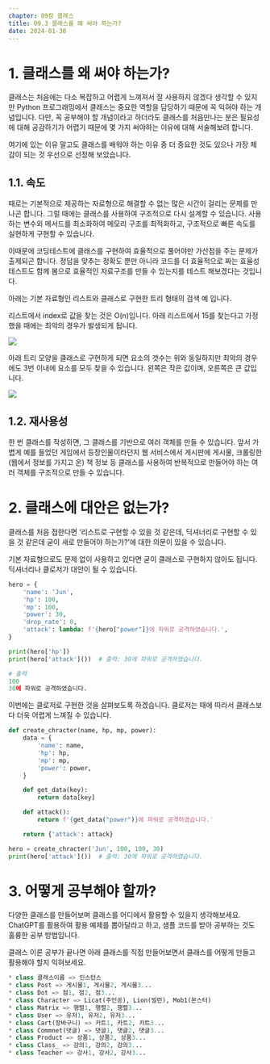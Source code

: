 ```yaml
---
chapter: 09장 클래스
title: 09.3 클래스를 왜 써야 하는가?
date: 2024-01-30
---
```


# 1. 클래스를 왜 써야 하는가?

클래스는 처음에는 다소 복잡하고 어렵게 느껴져서 잘 사용하지 않겠다 생각할 수 있지만 Python 프로그래밍에서 클래스는 중요한 역할을 담당하기 때문에 꼭 익혀야 하는 개념입니다. 다만, 꼭 공부해야 할 개념이라고 하더라도 클래스를 처음만나는 분은 필요성에 대해 공감하기가 어렵기 때문에 몇 가지 써야하는 이유에 대해 서술해보려 합니다.

여기에 있는 이유 말고도 클래스를 배워야 하는 이유 중 더 중요한 것도 있으나 가장 체감이 되는 것 우선으로 선정해 보았습니다.

## 1.1. 속도

때로는 기본적으로 제공하는 자료형으로 해결할 수 없는 많은 시간이 걸리는 문제를 만나곤 합니다. 그럴 때에는 클래스를 사용하여 구조적으로 다시 설계할 수 있습니다. 사용하는 변수외 메서드를 최소화하여 메모리 구조를 최적화하고, 구조적으로 빠른 속도를 실현하게 구현할 수 있습니다.

이때문에 코딩테스트에 클래스를 구현하여 효율적으로 풀어야만 가산점을 주는 문제가 출제되곤 합니다. 정답을 맞추는 정확도 뿐만 아니라 코드를 더 효율적으로 짜는 효율성 테스트도 함께 봄으로 효율적인 자료구조를 만들 수 있는지를 테스트 해보겠다는 것입니다.

아래는 기본 자료형인 리스트와 클래스로 구현한 트리 형태의 검색 예 입니다.

리스트에서 index로 값을 찾는 것은 O(n)입니다. 아래 리스트에서 15를 찾는다고 가정했을 때에는 최악의 경우가 발생되게 됩니다.

![](/images/python/chapter09/3-1.png)

아래 트리 모양을 클래스로 구현하게 되면 요소의 갯수는 위와 동일하지만 최악의 경우에도 3번 이내에 요소를 모두 찾을 수 있습니다. 왼쪽은 작은 값이며, 오른쪽은 큰 값입니다.

![](/images/python/chapter09/3-2.png)

## 1.2. 재사용성

한 번 클래스를 작성하면, 그 클래스를 기반으로 여러 객체를 만들 수 있습니다. 앞서 가볍게 예를 들었던 게임에서 등장인물이라던지 웹 서비스에서 게시판에 게시물, 크롤링한(웹에서 정보를 가지고 온) 책 정보 등 클래스를 사용하여 반복적으로 만들어야 하는 여러 객체를 구조적으로 만들 수 있습니다.

# 2. 클래스에 대안은 없는가?

클래스를 처음 접한다면 ‘리스트로 구현할 수 있을 것 같은데, 딕셔너리로 구현할 수 있을 것 같은데 굳이 새로 만들어야 하는가?’에 대한 의문이 있을 수 있습니다.

기본 자료형으로도 문제 없이 사용하고 있다면 굳이 클래스로 구현하지 않아도 됩니다. 딕셔너리나 클로저가 대안이 될 수 있습니다.

```python
hero = {
    'name': 'Jun',
    'hp': 100,
    'mp': 100,
    'power': 30,
    'drop_rate': 0,
    'attack': lambda: f'{hero["power"]}에 파워로 공격하였습니다.',
}

print(hero['hp'])
print(hero['attack']())  # 출력: 30에 파워로 공격하였습니다.
```

```python
# 출력
100
30에 파워로 공격하였습니다.
```

이번에는 클로저로 구현한 것을 살펴보도록 하겠습니다. 클로저는 때에 따라서 클래스보다 더욱 어렵게 느껴질 수 있습니다.

```python
def create_chracter(name, hp, mp, power):
    data = {
        'name': name,
        'hp': hp,
        'mp': mp,
        'power': power,
    }

    def get_data(key):
        return data[key]

    def attack():
        return f'{get_data("power")}에 파워로 공격하였습니다.'

    return {'attack': attack}

hero = create_chracter('Jun', 100, 100, 30)
print(hero['attack']())  # 출력: 30에 파워로 공격하였습니다.
```

# 3. 어떻게 공부해야 할까?

다양한 클래스를 만들어보며 클래스를 어디에서 활용할 수 있을지 생각해보세요. ChatGPT를 활용하여 활용 예제를 뽑아달라고 하고, 샘플 코드를 받아 공부하는 것도 훌륭한 공부 방법입니다.

클래스 이론 공부가 끝나면 아래 클래스를 직접 만들어보면서 클래스를 어떻게 만들고 활용해야 할지 익혀보세요.

```python
* class 클래스이름 => 인스턴스
* class Post => 게시물1, 게시물2, 게시물3...
* class Dot => 점1, 점2, 점3...
* class Character => Licat(주인공), Lion(빌런), Mob1(몬스터)
* class Matrix => 행렬1, 행렬2, 행렬3...
* class User => 유저1, 유저2, 유저3...
* class Cart(장바구니) => 카트1, 카트2, 카트3...
* class Commnet(댓글) => 댓글1, 댓글2, 댓글3...
* class Product => 상품1, 상품2, 상품3...
* class Class_ => 강의1, 강의2, 강의3...
* class Teacher => 강사1, 강사2, 강사3...
```
